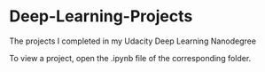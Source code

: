 # Deep-Learning-Projects
The projects I completed in my Udacity Deep Learning Nanodegree

To view a project, open the .ipynb file of the corresponding folder.
